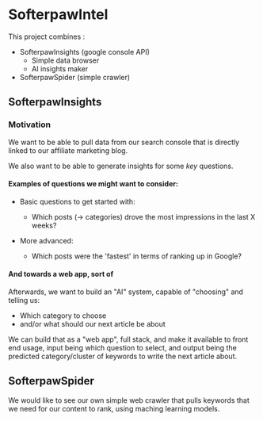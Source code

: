 # SofterpawIntel

This project combines :

- SofterpawInsights (google console API)
	- Simple data browser
	- AI insights maker
- SofterpawSpider (simple crawler)


## SofterpawInsights

### Motivation
We want to be able to pull data from our search console that is directly linked to our
affiliate marketing blog.

We also want to be able to generate insights for some *key* questions.

#### Examples of questions we might want to consider:

- Basic questions to get started with:
	- Which posts (-> categories) drove the most impressions in the last X weeks? 


- More advanced:
	- Which posts were the 'fastest' in terms of ranking up in Google?

#### And towards a web app, sort of

Afterwards, we want to build an "AI" system, capable of "choosing" and telling us:
- Which category to choose
- and/or what should our next article be about 

We can build that as a "web app", full stack, and make it available to front end usage,
input being which question to select, and output being the predicted 
category/cluster of keywords to write the next article about.

## SofterpawSpider

We would like to see our own simple web crawler that pulls keywords that we need for our content to rank, using maching learning models. 
